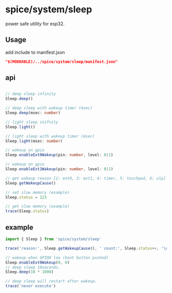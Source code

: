 spice/system/sleep
================

power safe utility for esp32.

Usage
----------------
add include to manifest.json

```json
"$(MODDABLE)/../spice/system/sleep/manifest.json"
```

api
----------------

```typescript

// deep sleep infinity
Sleep.deep()

// deep sleep with wakeup timer (msec)
Sleep.deep(msec: number)

// light sleep inifnity
Sleep.light()

// light sleep with wakeup timer (msec)
Sleep.light(msec: number)

// wakeup on gpio
Sleep.enableExt0Wakeup(pin: number, level: 0|1)

// wakeup on gpio
Sleep.enableExt1Wakeup(pin: number, level: 0|1)

// get wakeup reason [2: ext0, 3: ext1, 4: timer, 5: touchpad, 6: ulp]
Sleep.getWakeupCause()

// set slow memory (example)
Sleep.status = 123

// get slow memory (example)
trace(Sleep.status)
```


example
-----------------

```javascript
import { Sleep } from 'spice/system/sleep'

trace('reason:', Sleep.getWakeupCause(), ' count:', Sleep.status++, '\n')

// wakeup when GPIO0 low (boot button pushed)
Sleep.enableExt0Wakeup(0, 0)
// deep sleep 10seconds.
Sleep.deep(10 * 1000)

// deep sleep will restart after wakeup.
trace('never execute')
```
